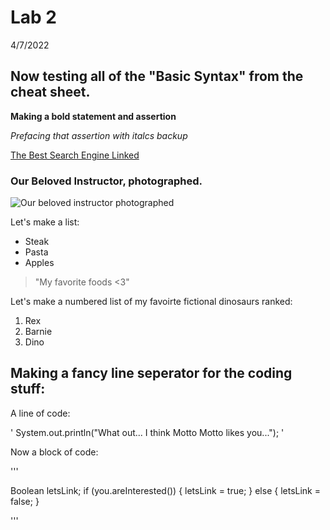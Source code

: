 
# Lab 2
4/7/2022

## Now testing all of the "Basic Syntax" from the cheat sheet.

**Making a bold statement and assertion**

*Prefacing that assertion with italcs backup*

[The Best Search Engine Linked](https://bing.com)

### Our Beloved Instructor, photographed.
![Our beloved instructor photographed](https://canvas.ucsd.edu/courses/37651/files/6683580/preview)

Let's make a list:
* Steak
* Pasta
* Apples

> "My favorite foods <3"

Let's make a numbered list of my favoirte fictional dinosaurs ranked:
1. Rex
2. Barnie
3. Dino

Making a fancy line seperator for the coding stuff:
---
A line of code:

' System.out.println("What out... I think Motto Motto likes you..."); '

Now a block of code:

'''

Boolean letsLink;
if (you.areInterested()) {
  letsLink = true;
} else {
  letsLink = false;
}

'''